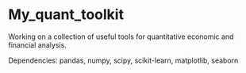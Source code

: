 # My_quant_toolkit
Working on a collection of useful tools for quantitative economic and financial analysis.

Dependencies:
  pandas,
  numpy,
  scipy,
  scikit-learn,
  matplotlib,
  seaborn
